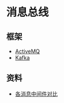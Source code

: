 # 消息总线
## 框架
- [ActiveMQ](/Message/ActiveMQ/Root.md)
- [Kafka](/Message/Kafka/Root.md)
## 资料
- [各消息中间件对比](https://yq.aliyun.com/articles/216084?spm=5176.100238.spm-cont-list.80.qOAssp)